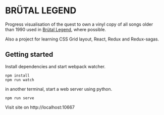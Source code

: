 # BRÜTAL LEGEND

Progress visualisation of the quest to own a vinyl copy of all songs older than 1990 used in [Brütal Legend](https://en.wikipedia.org/wiki/Br%C3%BCtal_Legend), where possible.

Also a project for learning CSS Grid layout, React, Redux and Redux-sagas.

## Getting started

Install dependencies and start webpack watcher.

    npm install
    npm run watch

in another terminal, start a web server using python.

    npm run serve
    
Visit site on http://localhost:10667

